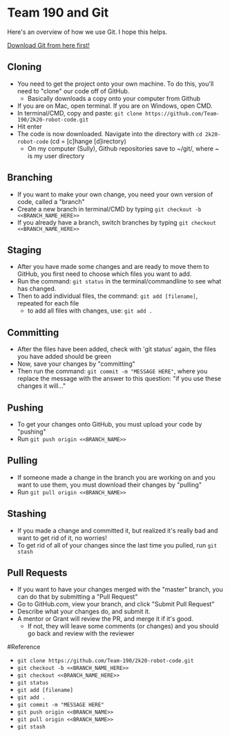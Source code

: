 # Team 190 and Git

Here's an overview of how we use Git. I hope this helps.

[Download Git from here first!](https://git-scm.com/)

## Cloning
- You need to get the project onto your own machine. To do this, you'll need to "clone" our code off of GitHub.
     - Basically downloads a copy onto your computer from Github
- If you are on Mac, open terminal. If you are on Windows, open CMD.
- In terminal/CMD, copy and paste: `git clone https://github.com/Team-190/2k20-robot-code.git`
- Hit enter
- The code is now downloaded. Navigate into the directory with `cd 2k20-robot-code` (cd = [c]hange [d]irectory)
     - On my computer (Sully), Github repositories save to ~/git/, where ~ is my user directory
## Branching
- If you want to make your own change, you need your own version of code, called a "branch"
- Create a new branch in terminal/CMD by typing `git checkout -b <<BRANCH_NAME_HERE>>`
- If you already have a branch, switch branches by typing `git checkout <<BRANCH_NAME_HERE>>`
## Staging
- After you have made some changes and are ready to move them to GitHub, you first need to choose which files you want to add.
- Run the command: `git status` in the terminal/commandline to see what has changed.
- Then to add individual files, the command: `git add [filename]`, repeated for each file
     - to add all files with changes, use: `git add .`
## Committing
- After the files have been added, check with 'git status' again, the files you have added should be green
- Now, save your changes by "committing"
- Then run the command: `git commit -m "MESSAGE HERE"`, where you replace the message with the answer to this question: "if you use these changes it will..."
## Pushing
- To get your changes onto GitHub, you must upload your code by "pushing"
- Run `git push origin <<BRANCH_NAME>>`
## Pulling
- If someone made a change in the branch you are working on and you want to use them, you must download their changes by "pulling"
- Run `git pull origin <<BRANCH_NAME>>`
## Stashing
- If you made a change and committed it, but realized it's really bad and want to get rid of it, no worries!
- To get rid of all of your changes since the last time you pulled, run `git stash`
## Pull Requests
- If you want to have your changes merged with the "master" branch, you can do that by submitting a "Pull Request"
- Go to GitHub.com, view your branch, and click "Submit Pull Request"
- Describe what your changes do, and submit it.
- A mentor or Grant will review the PR, and merge it if it's good. 
     - If not, they will leave some comments (or changes) and you should go back and review with the reviewer

#Reference
- `git clone https://github.com/Team-190/2k20-robot-code.git`
- `git checkout -b <<BRANCH_NAME_HERE>>`
- `git checkout <<BRANCH_NAME_HERE>>`
- `git status`
- `git add [filename]`
- `git add .`
- `git commit -m "MESSAGE HERE"`
- `git push origin <<BRANCH_NAME>>`
- `git pull origin <<BRANCH_NAME>>`
- `git stash`
